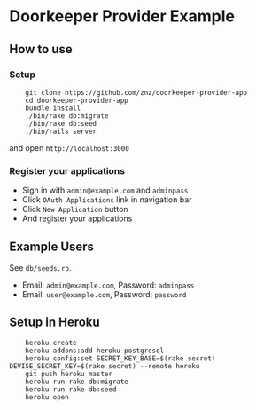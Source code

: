 # Doorkeeper Provider Example

## How to use

### Setup

```
    git clone https://github.com/znz/doorkeeper-provider-app
    cd doorkeeper-provider-app
    bundle install
    ./bin/rake db:migrate
    ./bin/rake db:seed
    ./bin/rails server
```

and open `http://localhost:3000`

### Register your applications

- Sign in with `admin@example.com` and `adminpass`
- Click `OAuth Applications` link in navigation bar
- Click `New Application` button
- And register your applications

## Example Users

See `db/seeds.rb`.

- Email: `admin@example.com`,
  Password: `adminpass`
- Email: `user@example.com`,
  Password: `password`

## Setup in Heroku

```
    heroku create
    heroku addons:add heroku-postgresql
    heroku config:set SECRET_KEY_BASE=$(rake secret) DEVISE_SECRET_KEY=$(rake secret) --remote heroku
    git push heroku master
    heroku run rake db:migrate
    heroku run rake db:seed
    heroku open
```
